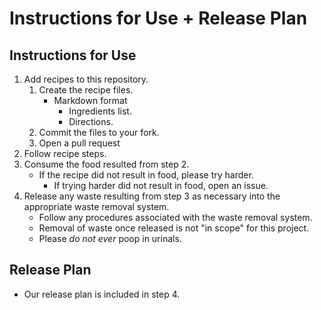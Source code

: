 # Instructions for Use + Release Plan

## Instructions for Use

1. Add recipes to this repository.
	1. Create the recipe files.
		- Markdown format
			- Ingredients list.
			- Directions.
	1. Commit the files to your fork.
	1. Open a pull request
1. Follow recipe steps.
1. Consume the food resulted from step 2.
	- If the recipe did not result in food, please try harder.
		- If trying harder did not result in food, open an issue.
1. Release any waste resulting from step 3 as necessary into the appropriate waste removal system.
	- Follow any procedures associated with the waste removal system.
	- Removal of waste once released is not "in scope" for this project.
	- Please *do not ever* poop in urinals.

## Release Plan

- Our release plan is included in step 4.